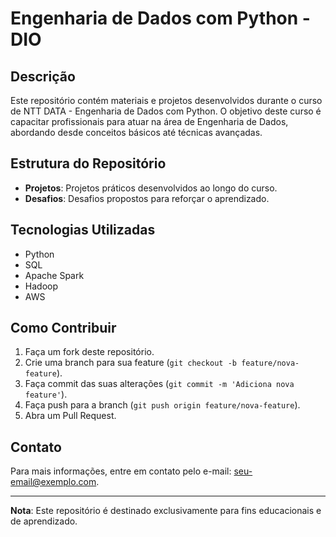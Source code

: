 # Engenharia de Dados com Python - DIO

## Descrição
Este repositório contém materiais e projetos desenvolvidos durante o curso de NTT DATA - Engenharia de Dados com Python. O objetivo deste curso é capacitar profissionais para atuar na área de Engenharia de Dados, abordando desde conceitos básicos até técnicas avançadas.

## Estrutura do Repositório
- **Projetos**: Projetos práticos desenvolvidos ao longo do curso.
- **Desafios**: Desafios propostos para reforçar o aprendizado.

## Tecnologias Utilizadas
- Python
- SQL
- Apache Spark
- Hadoop
- AWS

## Como Contribuir
1. Faça um fork deste repositório.
2. Crie uma branch para sua feature (`git checkout -b feature/nova-feature`).
3. Faça commit das suas alterações (`git commit -m 'Adiciona nova feature'`).
4. Faça push para a branch (`git push origin feature/nova-feature`).
5. Abra um Pull Request.

## Contato
Para mais informações, entre em contato pelo e-mail: seu-email@exemplo.com.

---

**Nota**: Este repositório é destinado exclusivamente para fins educacionais e de aprendizado.

